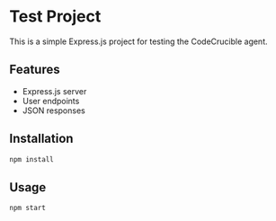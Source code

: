 # Test Project

This is a simple Express.js project for testing the CodeCrucible agent.

## Features

- Express.js server
- User endpoints
- JSON responses

## Installation

```bash
npm install
```

## Usage

```bash
npm start
```